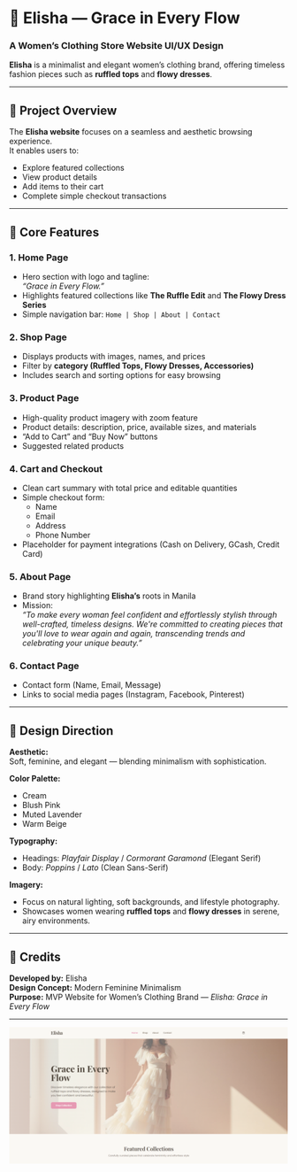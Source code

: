 # 👗 Elisha — Grace in Every Flow

### A Women’s Clothing Store Website UI/UX Design

**Elisha** is a minimalist and elegant women’s clothing brand, offering timeless fashion pieces such as **ruffled tops** and **flowy dresses**. 

---

## 🌸 Project Overview

The **Elisha website** focuses on a seamless and aesthetic browsing experience.  
It enables users to:
- Explore featured collections
- View product details
- Add items to their cart
- Complete simple checkout transactions

---

## 🧵 Core Features

### 1. Home Page
- Hero section with logo and tagline:  
  _“Grace in Every Flow.”_
- Highlights featured collections like **The Ruffle Edit** and **The Flowy Dress Series**
- Simple navigation bar: `Home | Shop | About | Contact`

### 2. Shop Page
- Displays products with images, names, and prices  
- Filter by **category (Ruffled Tops, Flowy Dresses, Accessories)**  
- Includes search and sorting options for easy browsing  

### 3. Product Page
- High-quality product imagery with zoom feature  
- Product details: description, price, available sizes, and materials  
- “Add to Cart” and “Buy Now” buttons  
- Suggested related products  

### 4. Cart and Checkout
- Clean cart summary with total price and editable quantities  
- Simple checkout form:
  - Name  
  - Email  
  - Address  
  - Phone Number  
- Placeholder for payment integrations (Cash on Delivery, GCash, Credit Card)

### 5. About Page
- Brand story highlighting **Elisha’s** roots in Manila  
- Mission:  
  _“To make every woman feel confident and effortlessly stylish through well-crafted, timeless designs. We're committed to creating pieces that you'll love to wear again and again, transcending trends and celebrating your unique beauty.”_

### 6. Contact Page
- Contact form (Name, Email, Message)  
- Links to social media pages (Instagram, Facebook, Pinterest)

---

## 🎨 Design Direction

**Aesthetic:**  
Soft, feminine, and elegant — blending minimalism with sophistication.

**Color Palette:**  
- Cream  
- Blush Pink  
- Muted Lavender  
- Warm Beige  

**Typography:**  
- Headings: *Playfair Display* / *Cormorant Garamond* (Elegant Serif)  
- Body: *Poppins* / *Lato* (Clean Sans-Serif)

**Imagery:**  
- Focus on natural lighting, soft backgrounds, and lifestyle photography.  
- Showcases women wearing **ruffled tops** and **flowy dresses** in serene, airy environments.

---
## 🧡 Credits

**Developed by:** Elisha  
**Design Concept:** Modern Feminine Minimalism  
**Purpose:** MVP Website for Women’s Clothing Brand — _Elisha: Grace in Every Flow_

---

![Grace in Every Flow](graceineveryflow.png)

